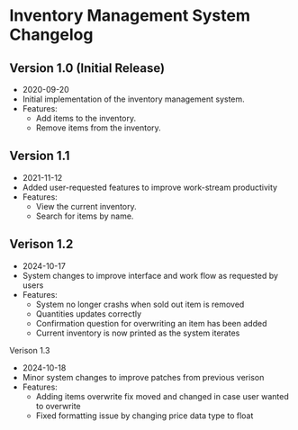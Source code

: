 # Inventory Management System Changelog

## Version 1.0 (Initial Release)
- 2020-09-20
- Initial implementation of the inventory management system.
- Features:
  - Add items to the inventory.
  - Remove items from the inventory.

## Version 1.1
- 2021-11-12
- Added user-requested features to improve work-stream productivity
- Features:
  - View the current inventory.
  - Search for items by name.

## Verison 1.2
- 2024-10-17
- System changes to improve interface and work flow as requested by users
- Features:
  - System no longer crashs when sold out item is removed
  - Quantities updates correctly
  - Confirmation question for overwriting an item has been added
  - Current inventory is now printed as the system iterates

Verison 1.3
- 2024-10-18
- Minor system changes to improve patches from previous verison
- Features:
  - Adding items overwrite fix moved and changed in case user wanted to overwrite
  - Fixed formatting issue by changing price data type to float

